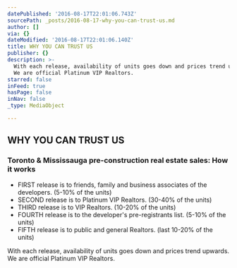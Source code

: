 ```yaml
---
datePublished: '2016-08-17T22:01:06.743Z'
sourcePath: _posts/2016-08-17-why-you-can-trust-us.md
author: []
via: {}
dateModified: '2016-08-17T22:01:06.140Z'
title: WHY YOU CAN TRUST US
publisher: {}
description: >-
  With each release, availability of units goes down and prices trend upwards.
  We are official Platinum VIP Realtors.
starred: false
inFeed: true
hasPage: false
inNav: false
_type: MediaObject

---
```

## **WHY YOU CAN TRUST US**

### Toronto & Mississauga pre-construction real estate sales: How it works

* FIRST release is to friends, family and business associates of the developers. (5-10% of the units)
* SECOND release is to Platinum VIP Realtors. (30-40% of the units)
* THIRD release is to VIP Realtors. (10-20% of the units)
* FOURTH release is to the developer's pre-registrants list. (5-10% of the units)
* FIFTH release is to public and general Realtors. (last 10-20% of the units)

With each release, availability of units goes down and prices trend upwards. We are official Platinum VIP Realtors.